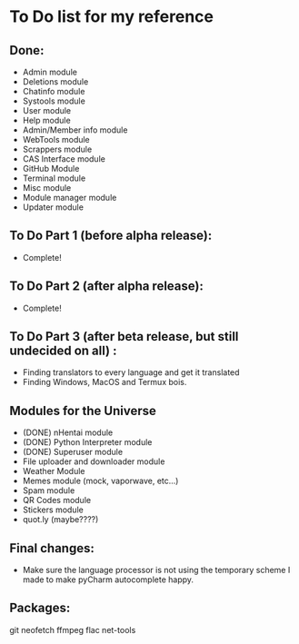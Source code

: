 # To Do list for my reference

## Done:
 - Admin module
 - Deletions module
 - Chatinfo module
 - Systools module
 - User module
 - Help module
 - Admin/Member info module
 - WebTools module
 - Scrappers module
 - CAS Interface module
 - GitHub Module
 - Terminal module
 - Misc module
 - Module manager module
 - Updater module

## To Do Part 1 (before alpha release):
 - Complete!

## To Do Part 2 (after alpha release):
 - Complete!

## To Do Part 3 (after beta release, but still undecided on all) :
 - Finding translators to every language and get it translated
 - Finding Windows, MacOS and Termux bois.

## Modules for the Universe
 - (DONE) nHentai module
 - (DONE) Python Interpreter module
 - (DONE) Superuser module
 - File uploader and downloader module
 - Weather Module
 - Memes module (mock, vaporwave, etc...)
 - Spam module
 - QR Codes module
 - Stickers module
 - quot.ly (maybe????)

## Final changes:
 - Make sure the language processor is not using the temporary scheme I made to make pyCharm autocomplete happy.
 
 
## Packages:
git neofetch ffmpeg flac net-tools
